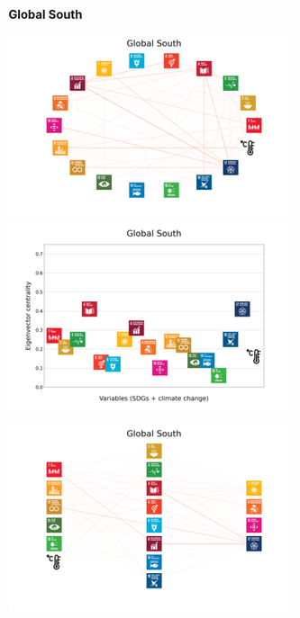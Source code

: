 ## Global South

<img src="../Global South/Global South_circular_network_logos.png">
<img src="../Global South/Global South_eigenvector_centrality.png">
<br>
<br>
<img src="../Global South/Global South_multipartite_network_logos_cluster.png">
